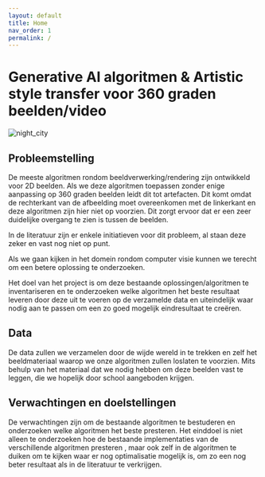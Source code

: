 ```yaml
---
layout: default
title: Home
nav_order: 1
permalink: /
---
```



# Generative AI algoritmen & Artistic style transfer voor 360 graden beelden/video 

![night_city](https://user-images.githubusercontent.com/60694521/210372503-6ce10339-d23a-44cc-bd8c-85fd838044d0.gif)

## Probleemstelling

De meeste algoritmen rondom beeldverwerking/rendering zijn 
ontwikkeld voor 2D beelden. Als we deze algoritmen toepassen zonder enige aanpassing op 360 graden beelden leidt dit tot artefacten. Dit komt omdat de rechterkant van de afbeelding moet overeenkomen met de linkerkant en deze algoritmen zijn hier niet op voorzien. Dit zorgt ervoor dat er een zeer duidelijke overgang te zien is tussen de beelden. 

In de literatuur zijn er enkele initiatieven voor dit probleem, al staan deze zeker en vast nog niet op punt.

Als we gaan kijken in het domein rondom computer visie kunnen we terecht om een betere oplossing te onderzoeken.

Het doel van het project is om deze bestaande oplossingen/algoritmen te inventariseren en te onderzoeken welke algoritmen het beste resultaat leveren door deze uit te voeren op de verzamelde data en uiteindelijk waar nodig aan te passen om een zo goed mogelijk eindresultaat te creëren.

## Data

De data zullen we verzamelen door de wijde wereld in te trekken en zelf
het beeldmateriaal waarop we onze algoritmen zullen loslaten te voorzien. Mits
behulp van het materiaal dat we nodig hebben om deze beelden vast te leggen,
die we hopelijk door school aangeboden krijgen.

## Verwachtingen en doelstellingen

De verwachtingen zijn om de bestaande algoritmen te bestuderen en onderzoeken welke algoritmen het beste presteren. Het einddoel is niet alleen te onderzoeken hoe de bestaande implementaties van de verschillende algoritmen presteren , maar ook zelf in de algoritmen te duiken om te kijken waar er nog 
optimalisatie mogelijk is, om zo een nog beter resultaat als in de literatuur te verkrijgen.
